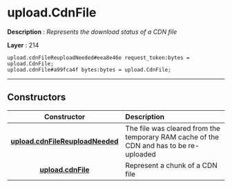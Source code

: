 # upload.CdnFile

**Description** : *Represents the download status of a CDN file*

**Layer** : 214

```tl
upload.cdnFileReuploadNeeded#eea8e46e request_token:bytes = upload.CdnFile;
upload.cdnFile#a99fca4f bytes:bytes = upload.CdnFile;
```

---

## Constructors

| Constructor | Description |
| :---: | :--- |
| [**upload.cdnFileReuploadNeeded**](constructor/upload.cdnFileReuploadNeeded) | The file was cleared from the temporary RAM cache of the CDN and has to be re-uploaded |
| [**upload.cdnFile**](constructor/upload.cdnFile) | Represent a chunk of a CDN file |